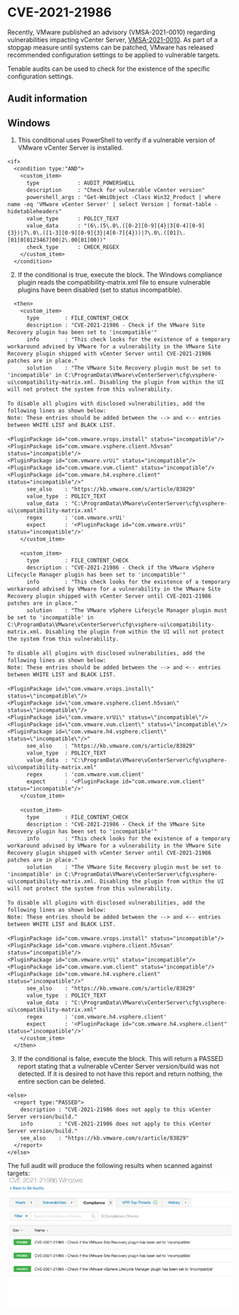 # CVE-2021-21986
Recently, VMware published an advisory (VMSA-2021-0010) regarding vulnerabilities impacting vCenter Server, [VMSA-2021-0010](https://www.vmware.com/security/advisories/VMSA-2021-0010.html). As part of a stopgap measure until systems can be patched, VMware has released recommended configuration settings to be applied to vulnerable targets.

Tenable audits can be used to check for the existence of the specific configuration settings.

## Audit information

## Windows
1. This conditional uses PowerShell to verify if a vulnerable version of VMware vCenter Server is installed.
```
<if>
  <condition type:"AND">
    <custom_item>
      type            : AUDIT_POWERSHELL
      description     : "Check for vulnerable vCenter version"
      powershell_args : "Get-WmiObject -Class Win32_Product | where name -eq 'VMware vCenter Server' | select Version | format-table -hidetableheaders"
      value_type      : POLICY_TEXT
      value_data      : "(6\.(5\.0\.([0-2][0-9]{4}|3[0-4][0-9]{3})|7\.0\.([1-3][0-9][0-9]{3}|4[0-7]{4}))|7\.0\.([01]\.[01]0[0123467]00|2\.00[01]00))"
      check_type      : CHECK_REGEX
    </custom_item>
  </condition>
```
2. If the conditional is true, execute the <then></then> block. The Windows compliance plugin reads the compatibility-matrix.xml file to ensure vulnerable plugins have been disabled (set to status incompatible).
```
  <then>
    <custom_item>
      type        : FILE_CONTENT_CHECK
      description : "CVE-2021-21986 - Check if the VMware Site Recovery plugin has been set to 'incompatible'"
      info        : "This check looks for the existence of a temporary workaround advised by VMware for a vulnerability in the VMware Site Recovery plugin shipped with vCenter Server until CVE-2021-21986 patches are in place."
      solution    : "The VMware Site Recovery plugin must be set to 'incompatible' in C:\ProgramData\VMware\vCenterServer\cfg\vsphere-ui\compatibility-matrix.xml. Disabling the plugin from within the UI will not protect the system from this vulnerability.

To disable all plugins with disclosed vulnerabilities, add the following lines as shown below:
Note: These entries should be added between the --> and <-- entries between WHITE LIST and BLACK LIST.

<PluginPackage id="com.vmware.vrops.install" status="incompatible"/>
<PluginPackage id="com.vmware.vsphere.client.h5vsan" status="incompatible"/>
<PluginPackage id="com.vmware.vrUi" status="incompatible"/>
<PluginPackage id="com.vmware.vum.client" status="incompatible"/>
<PluginPackage id="com.vmware.h4.vsphere.client" status="incompatible"/>"
      see_also    : "https://kb.vmware.com/s/article/83829"
      value_type  : POLICY_TEXT
      value_data  : "C:\ProgramData\VMware\vCenterServer\cfg\vsphere-ui\compatibility-matrix.xml"
      regex       : 'com.vmware.vrUi'
      expect      : '<PluginPackage id="com.vmware.vrUi" status="incompatible"/>'
    </custom_item>

    <custom_item>
      type        : FILE_CONTENT_CHECK
      description : "CVE-2021-21986 - Check if the VMware vSphere Lifecycle Manager plugin has been set to 'incompatible'"
      info        : "This check looks for the existence of a temporary workaround advised by VMware for a vulnerability in the VMware Site Recovery plugin shipped with vCenter Server until CVE-2021-21986 patches are in place."
      solution    : "The VMware vSphere Lifecycle Manager plugin must be set to 'incompatible' in C:\ProgramData\VMware\vCenterServer\cfg\vsphere-ui\compatibility-matrix.xml. Disabling the plugin from within the UI will not protect the system from this vulnerability.

To disable all plugins with disclosed vulnerabilities, add the following lines as shown below:
Note: These entries should be added between the --> and <-- entries between WHITE LIST and BLACK LIST.

<PluginPackage id=\"com.vmware.vrops.install\" status=\"incompatible\"/>
<PluginPackage id=\"com.vmware.vsphere.client.h5vsan\" status=\"incompatible\"/>
<PluginPackage id=\"com.vmware.vrUi\" status=\"incompatible\"/>
<PluginPackage id=\"com.vmware.vum.client\" status=\"incompatible\"/>
<PluginPackage id=\"com.vmware.h4.vsphere.client\" status=\"incompatible\"/>"
      see_also    : "https://kb.vmware.com/s/article/83829"
      value_type  : POLICY_TEXT
      value_data  : "C:\ProgramData\VMware\vCenterServer\cfg\vsphere-ui\compatibility-matrix.xml"
      regex       : 'com.vmware.vum.client'
      expect      : '<PluginPackage id="com.vmware.vum.client" status="incompatible"/>'
    </custom_item>

    <custom_item>
      type        : FILE_CONTENT_CHECK
      description : "CVE-2021-21986 - Check if the VMware Site Recovery plugin has been set to 'incompatible'"
      info        : "This check looks for the existence of a temporary workaround advised by VMware for a vulnerability in the VMware Site Recovery plugin shipped with vCenter Server until CVE-2021-21986 patches are in place."
      solution    : "The VMware Site Recovery plugin must be set to 'incompatible' in C:\ProgramData\VMware\vCenterServer\cfg\vsphere-ui\compatibility-matrix.xml. Disabling the plugin from within the UI will not protect the system from this vulnerability.

To disable all plugins with disclosed vulnerabilities, add the following lines as shown below:
Note: These entries should be added between the --> and <-- entries between WHITE LIST and BLACK LIST.

<PluginPackage id="com.vmware.vrops.install" status="incompatible"/>
<PluginPackage id="com.vmware.vsphere.client.h5vsan" status="incompatible"/>
<PluginPackage id="com.vmware.vrUi" status="incompatible"/>
<PluginPackage id="com.vmware.vum.client" status="incompatible"/>
<PluginPackage id="com.vmware.h4.vsphere.client" status="incompatible"/>"
      see_also    : "https://kb.vmware.com/s/article/83829"
      value_type  : POLICY_TEXT
      value_data  : "C:\ProgramData\VMware\vCenterServer\cfg\vsphere-ui\compatibility-matrix.xml"
      regex       : 'com.vmware.h4.vsphere.client'
      expect      : '<PluginPackage id="com.vmware.h4.vsphere.client" status="incompatible"/>'
    </custom_item>
  </then>
```
3. If the conditional is false, execute the <else></else> block. This will return a PASSED report stating that a vulnerable vCenter Server version/build was not detected. If it is desired to not have this report and return nothing, the entire <else></else> section can be deleted.
```
<else>
  <report type:"PASSED">
    description : "CVE-2021-21986 does not apply to this vCenter Server version/build."
    info        : "CVE-2021-21986 does not apply to this vCenter Server version/build."
    see_also    : "https://kb.vmware.com/s/article/83829"
  </report>
</else>
```

The full audit will produce the following results when scanned against targets:
![Nessus 1](images/nessus1.png)
